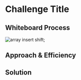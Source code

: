 # Challenge Title



## Whiteboard Process
![array insert shift]();

## Approach & Efficiency



## Solution


```js


```
